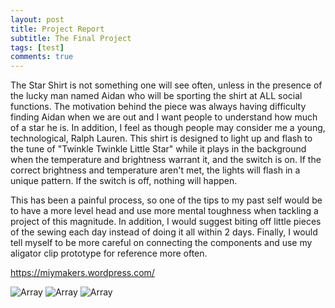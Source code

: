 ```yaml
---
layout: post
title: Project Report
subtitle: The Final Project
tags: [test]
comments: true
---
```


The Star Shirt is not something one will see often, unless in the presence of the lucky man named Aidan who will be sporting
the shirt at ALL social functions. The motivation behind the piece was always having difficulty finding Aidan when we are out 
and I want people to understand how much of a star he is. In addition, I feel as though people may consider me a young, technological, 
Ralph Lauren. This shirt is designed to light up and flash to the tune of "Twinkle Twinkle Little Star" while it plays in the background
when the temperature and brightness warrant it, and the switch is on. If the correct brightness and temperature aren't met, the lights will flash
in a unique pattern. If the switch is off, nothing will happen. 

This has been a painful process, so one of the tips to my past self would be to have a more level head and use more mental toughness when 
tackling a project of this magnitude. In addition, I would suggest biting off little pieces of the sewing each day instead of doing it all
within 2 days. Finally, I would tell myself to be more careful on connecting the components and use my aligator clip prototype for reference 
more often. 

https://miymakers.wordpress.com/



![Array](https://paulharshbarger.github.io/img/gator.jpeg)
![Array](https://paulharshbarger.github.io/img/pic1.jpeg)
![Array](https://paulharshbarger.github.io/img/proto.png)
